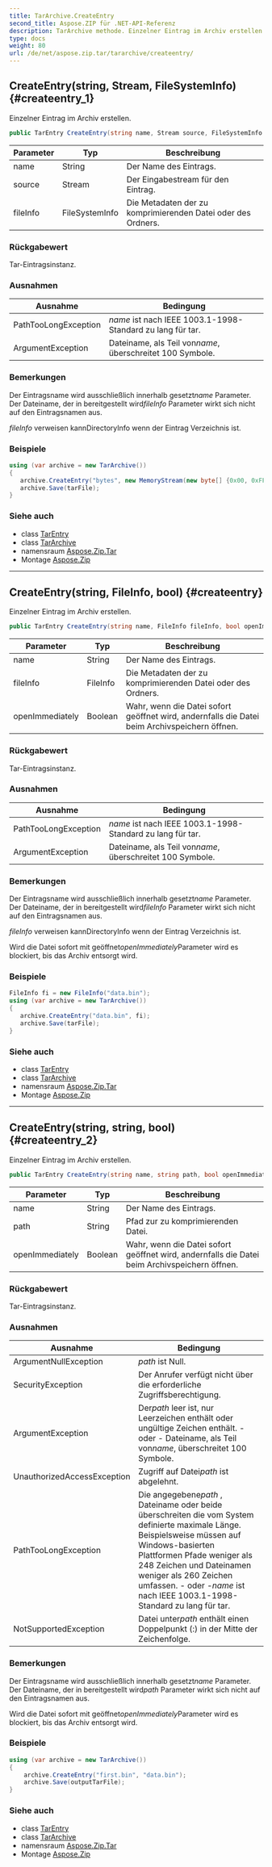 ```yaml
---
title: TarArchive.CreateEntry
second_title: Aspose.ZIP für .NET-API-Referenz
description: TarArchive methode. Einzelner Eintrag im Archiv erstellen.
type: docs
weight: 80
url: /de/net/aspose.zip.tar/tararchive/createentry/
---
```

## CreateEntry(string, Stream, FileSystemInfo) {#createentry_1}

Einzelner Eintrag im Archiv erstellen.

```csharp
public TarEntry CreateEntry(string name, Stream source, FileSystemInfo fileInfo = null)
```

| Parameter | Typ | Beschreibung |
| --- | --- | --- |
| name | String | Der Name des Eintrags. |
| source | Stream | Der Eingabestream für den Eintrag. |
| fileInfo | FileSystemInfo | Die Metadaten der zu komprimierenden Datei oder des Ordners. |

### Rückgabewert

Tar-Eintragsinstanz.

### Ausnahmen

| Ausnahme | Bedingung |
| --- | --- |
| PathTooLongException | *name* ist nach IEEE 1003.1-1998-Standard zu lang für tar. |
| ArgumentException | Dateiname, als Teil von*name*, überschreitet 100 Symbole. |

### Bemerkungen

Der Eintragsname wird ausschließlich innerhalb gesetzt*name* Parameter. Der Dateiname, der in bereitgestellt wird*fileInfo* Parameter wirkt sich nicht auf den Eintragsnamen aus.

*fileInfo* verweisen kannDirectoryInfo wenn der Eintrag Verzeichnis ist.

### Beispiele

```csharp
using (var archive = new TarArchive())
{
   archive.CreateEntry("bytes", new MemoryStream(new byte[] {0x00, 0xFF}));
   archive.Save(tarFile);
}
```

### Siehe auch

* class [TarEntry](../../tarentry/)
* class [TarArchive](../)
* namensraum [Aspose.Zip.Tar](../../tararchive/)
* Montage [Aspose.Zip](../../../)

---

## CreateEntry(string, FileInfo, bool) {#createentry}

Einzelner Eintrag im Archiv erstellen.

```csharp
public TarEntry CreateEntry(string name, FileInfo fileInfo, bool openImmediately = false)
```

| Parameter | Typ | Beschreibung |
| --- | --- | --- |
| name | String | Der Name des Eintrags. |
| fileInfo | FileInfo | Die Metadaten der zu komprimierenden Datei oder des Ordners. |
| openImmediately | Boolean | Wahr, wenn die Datei sofort geöffnet wird, andernfalls die Datei beim Archivspeichern öffnen. |

### Rückgabewert

Tar-Eintragsinstanz.

### Ausnahmen

| Ausnahme | Bedingung |
| --- | --- |
| PathTooLongException | *name* ist nach IEEE 1003.1-1998-Standard zu lang für tar. |
| ArgumentException | Dateiname, als Teil von*name*, überschreitet 100 Symbole. |

### Bemerkungen

Der Eintragsname wird ausschließlich innerhalb gesetzt*name* Parameter. Der Dateiname, der in bereitgestellt wird*fileInfo* Parameter wirkt sich nicht auf den Eintragsnamen aus.

*fileInfo* verweisen kannDirectoryInfo wenn der Eintrag Verzeichnis ist.

Wird die Datei sofort mit geöffnet*openImmediately*Parameter wird es blockiert, bis das Archiv entsorgt wird.

### Beispiele

```csharp
FileInfo fi = new FileInfo("data.bin");
using (var archive = new TarArchive())
{
   archive.CreateEntry("data.bin", fi);
   archive.Save(tarFile);
}
```

### Siehe auch

* class [TarEntry](../../tarentry/)
* class [TarArchive](../)
* namensraum [Aspose.Zip.Tar](../../tararchive/)
* Montage [Aspose.Zip](../../../)

---

## CreateEntry(string, string, bool) {#createentry_2}

Einzelner Eintrag im Archiv erstellen.

```csharp
public TarEntry CreateEntry(string name, string path, bool openImmediately = false)
```

| Parameter | Typ | Beschreibung |
| --- | --- | --- |
| name | String | Der Name des Eintrags. |
| path | String | Pfad zur zu komprimierenden Datei. |
| openImmediately | Boolean | Wahr, wenn die Datei sofort geöffnet wird, andernfalls die Datei beim Archivspeichern öffnen. |

### Rückgabewert

Tar-Eintragsinstanz.

### Ausnahmen

| Ausnahme | Bedingung |
| --- | --- |
| ArgumentNullException | *path* ist Null. |
| SecurityException | Der Anrufer verfügt nicht über die erforderliche Zugriffsberechtigung. |
| ArgumentException | Der*path* leer ist, nur Leerzeichen enthält oder ungültige Zeichen enthält. - oder - Dateiname, als Teil von*name*, überschreitet 100 Symbole. |
| UnauthorizedAccessException | Zugriff auf Datei*path* ist abgelehnt. |
| PathTooLongException | Die angegebene*path* , Dateiname oder beide überschreiten die vom System definierte maximale Länge. Beispielsweise müssen auf Windows-basierten Plattformen Pfade weniger als 248 Zeichen und Dateinamen weniger als 260 Zeichen umfassen. - oder -*name* ist nach IEEE 1003.1-1998-Standard zu lang für tar. |
| NotSupportedException | Datei unter*path* enthält einen Doppelpunkt (:) in der Mitte der Zeichenfolge. |

### Bemerkungen

Der Eintragsname wird ausschließlich innerhalb gesetzt*name* Parameter. Der Dateiname, der in bereitgestellt wird*path* Parameter wirkt sich nicht auf den Eintragsnamen aus.

Wird die Datei sofort mit geöffnet*openImmediately*Parameter wird es blockiert, bis das Archiv entsorgt wird.

### Beispiele

```csharp
using (var archive = new TarArchive())
{
    archive.CreateEntry("first.bin", "data.bin");
    archive.Save(outputTarFile);
}
```

### Siehe auch

* class [TarEntry](../../tarentry/)
* class [TarArchive](../)
* namensraum [Aspose.Zip.Tar](../../tararchive/)
* Montage [Aspose.Zip](../../../)


